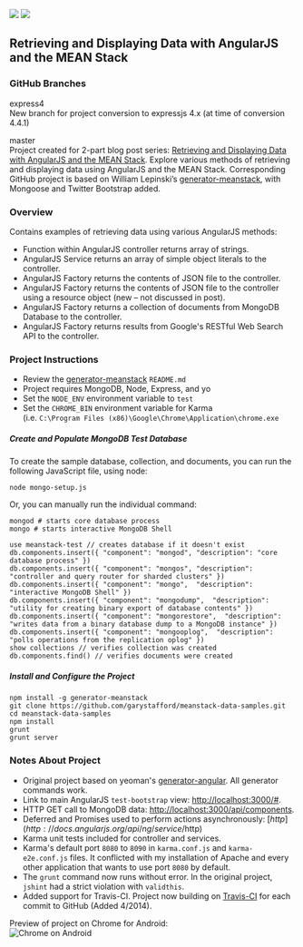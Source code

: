 <a href='https://travis-ci.org/garystafford/meanstack-data-samples'><img src='https://travis-ci.org/garystafford/meanstack-data-samples.svg?branch=express4'></a>
<a href='https://david-dm.org/garystafford/meanstack-data-samples'><img src='https://david-dm.org/garystafford/meanstack-data-samples.png'></a>

## Retrieving and Displaying Data with AngularJS and the MEAN Stack
### GitHub Branches  
express4  
New branch for project conversion to expressjs 4.x (at time of conversion 4.4.1)

master  
Project created for 2-part blog post series: [Retrieving and Displaying Data with AngularJS and the MEAN Stack](http://wp.me/p1RD28-16F). Explore various methods of retrieving and displaying data using AngularJS and the MEAN Stack. Corresponding GitHub project is based on William Lepinski’s [generator-meanstack](https://github.com/wlepinski/generator-meanstack), with Mongoose and Twitter Bootstrap added.

### Overview

Contains examples of retrieving data using various AngularJS methods:
* Function within AngularJS controller returns array of strings.
* AngularJS Service returns an array of simple object literals to the controller.
* AngularJS Factory returns the contents of JSON file to the controller.
* AngularJS Factory returns the contents of JSON file to the controller using a resource object (new – not discussed in post).
* AngularJS Factory returns a collection of documents from MongoDB Database to the controller.
* AngularJS Factory returns results from Google's RESTful Web Search API to the controller.

### Project Instructions
* Review the [generator-meanstack](https://github.com/wlepinski/generator-meanstack) `README.md`
* Project requires MongoDB, Node, Express, and yo
* Set the `NODE_ENV` environment variable to `test`
* Set the `CHROME_BIN` environment variable for Karma  
(i.e. `C:\Program Files (x86)\Google\Chrome\Application\chrome.exe`

##### Create and Populate MongoDB Test Database
To create the sample database, collection, and documents, you can run the following JavaScript file, using node:

```
node mongo-setup.js
```
Or, you can manually run the individual command:
```
mongod # starts core database process
mongo # starts interactive MongoDB Shell

use meanstack-test // creates database if it doesn't exist
db.components.insert({ "component": "mongod", "description": "core database process" })
db.components.insert({ "component": "mongos", "description": "controller and query router for sharded clusters" })
db.components.insert({ "component": "mongo",  "description": "interactive MongoDB Shell" })
db.components.insert({ "component": "mongodump",  "description": "utility for creating binary export of database contents" })
db.components.insert({ "component": "mongorestore",  "description": "writes data from a binary database dump to a MongoDB instance" })
db.components.insert({ "component": "mongooplog",  "description": "polls operations from the replication oplog" })
show collections // verifies collection was created
db.components.find() // verifies documents were created
```

##### Install and Configure the Project

```
npm install -g generator-meanstack
git clone https://github.com/garystafford/meanstack-data-samples.git
cd meanstack-data-samples
npm install
grunt
grunt server
```

### Notes About Project
* Original project based on yeoman's [generator-angular](http://yeoman.io/). All generator commands work.
* Link to main AngularJS `test-bootstrap` view: [http://localhost:3000/#](http://localhost:3000/#).
* HTTP GET call to MongoDB data: [http://localhost:3000/api/components](http://localhost:3000/api/components).
* Deferred and Promises used to perform actions asynchronously: [$http](http://docs.angularjs.org/api/ng/service/$http)
* Karma unit tests included for controller and services.
* Karma's default port `8080` to `8090` in `karma.conf.js` and `karma-e2e.conf.js` files. It conflicted with my installation of Apache and every other application that wants to use port `8080` by default.
* The `grunt` command now runs without error. In the original project, `jshint` had a strict violation with `validthis`.
* Added support for Travis-CI. Project now building on [Travis-CI](https://travis-ci.org/garystafford/meanstack-data-samples) for each commit to GitHub (Added 4/2014).

Preview of project on Chrome for Android:  
![Chrome on Android ](https://github.com/garystafford/meanstack-data-samples/blob/master/public/images/AndroidMobileView.png?raw=true)
